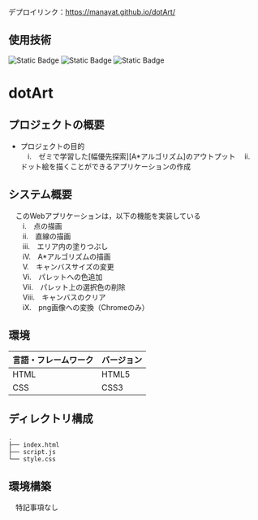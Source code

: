 デプロイリンク：https://manayat.github.io/dotArt/

## 使用技術
![Static Badge](https://img.shields.io/badge/HTML-black) ![Static Badge](https://img.shields.io/badge/JavaScript-black) ![Static Badge](https://img.shields.io/badge/css-black) 

# dotArt

## プロジェクトの概要
- プロジェクトの目的<br>
　i.　ゼミで学習した[幅優先探索][A*アルゴリズム]のアウトプット
　ii.　ドット絵を描くことができるアプリケーションの作成

## システム概要
　このWebアプリケーションは，以下の機能を実装している<br>
　　i.　点の描画<br>
　　ii.　直線の描画<br>
　　iii.　エリア内の塗りつぶし<br>
　　iV.　A*アルゴリズムの描画<br>
　　V.　キャンバスサイズの変更<br>
　　Vi.　パレットへの色追加<br>
　　Vii.　パレット上の選択色の削除<br>
　　Viii.　キャンバスのクリア<br>
　　iX.　png画像への変換（Chromeのみ）<br>
 
## 環境
| 言語・フレームワーク  | バージョン |
| --------------------- | ---------- |
| HTML               | HTML5    |
| CSS                | CSS3     |

## ディレクトリ構成
```
.
├── index.html
├── script.js
└── style.css
```

## 環境構築
　特記事項なし
